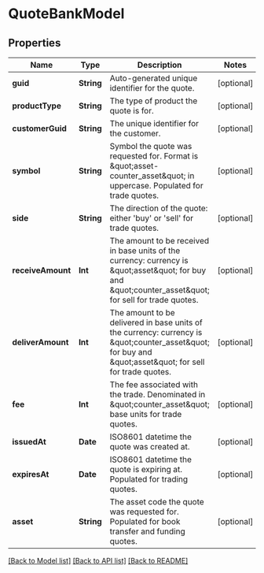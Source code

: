 # QuoteBankModel

## Properties
Name | Type | Description | Notes
------------ | ------------- | ------------- | -------------
**guid** | **String** | Auto-generated unique identifier for the quote. | [optional] 
**productType** | **String** | The type of product the quote is for. | [optional] 
**customerGuid** | **String** | The unique identifier for the customer. | [optional] 
**symbol** | **String** | Symbol the quote was requested for. Format is \&quot;asset-counter_asset\&quot; in uppercase. Populated for trade quotes. | [optional] 
**side** | **String** | The direction of the quote: either &#39;buy&#39; or &#39;sell&#39; for trade quotes. | [optional] 
**receiveAmount** | **Int** | The amount to be received in base units of the currency: currency is \&quot;asset\&quot; for buy and \&quot;counter_asset\&quot; for sell for trade quotes. | [optional] 
**deliverAmount** | **Int** | The amount to be delivered in base units of the currency: currency is \&quot;counter_asset\&quot; for buy and \&quot;asset\&quot; for sell for trade quotes. | [optional] 
**fee** | **Int** | The fee associated with the trade. Denominated in \&quot;counter_asset\&quot; base units for trade quotes. | [optional] 
**issuedAt** | **Date** | ISO8601 datetime the quote was created at. | [optional] 
**expiresAt** | **Date** | ISO8601 datetime the quote is expiring at. Populated for trading quotes. | [optional] 
**asset** | **String** | The asset code the quote was requested for. Populated for book transfer and funding quotes. | [optional] 

[[Back to Model list]](../README.md#documentation-for-models) [[Back to API list]](../README.md#documentation-for-api-endpoints) [[Back to README]](../README.md)


